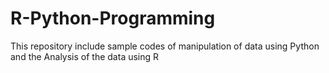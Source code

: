 # R-Python-Programming
This repository include sample codes of manipulation of data using Python and the Analysis of the data using R
